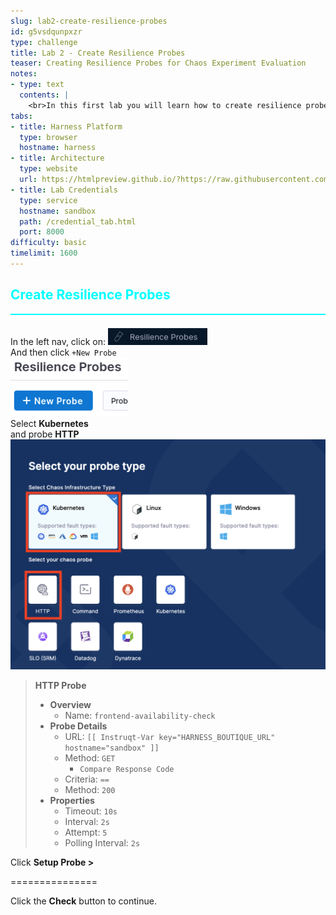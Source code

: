 ```yaml
---
slug: lab2-create-resilience-probes
id: g5vsdqunpxzr
type: challenge
title: Lab 2 - Create Resilience Probes
teaser: Creating Resilience Probes for Chaos Experiment Evaluation
notes:
- type: text
  contents: |
    <br>In this first lab you will learn how to create resilience probes to automate the evaluation of your experiment hypothesis. This is crucial for understanding the impact of faults injected during chaos experiments.
tabs:
- title: Harness Platform
  type: browser
  hostname: harness
- title: Architecture
  type: website
  url: https://htmlpreview.github.io/?https://raw.githubusercontent.com/jtitra/field-workshops/blob/main/se-workshop-ce/assets/misc/diagram.html
- title: Lab Credentials
  type: service
  hostname: sandbox
  path: /credential_tab.html
  port: 8000
difficulty: basic
timelimit: 1600
---
```


<style type="text/css" rel="stylesheet">
hr.cyan { background-color: cyan; color: cyan; height: 2px; margin-bottom: -10px; }
h2.cyan { color: cyan; }
</style><h2 class="cyan">Create Resilience Probes</h2>
<hr class="cyan">
<br>

In the left nav, click on: ![ce_nav_probes.png](https://raw.githubusercontent.com/jtitra/field-workshops/main/se-workshop-ce/assets/images/ce_nav_probes.png) <br>
And then click ```+New Probe``` <br>
![ce_new_probe.png](https://raw.githubusercontent.com/jtitra/field-workshops/main/se-workshop-ce/assets/images/ce_new_probe.png) <br>
Select **Kubernetes**  <br>
and probe **HTTP** <br>
![ce_probe_k8s_http.png](https://raw.githubusercontent.com/jtitra/field-workshops/main/se-workshop-ce/assets/images/ce_probe_k8s_http.png) <br>

> **HTTP Probe**
> - **Overview**
>   - Name: ```frontend-availability-check```
> - **Probe Details**
>   - URL: ```[[ Instruqt-Var key="HARNESS_BOUTIQUE_URL" hostname="sandbox" ]]```
>   - Method: ```GET```
>     - ```Compare Response Code```
>   - Criteria: ```==```
>   - Method: ```200```
> - **Properties**
>   - Timeout: ```10s```
>   - Interval: ```2s```
>   - Attempt: ```5```
>   - Polling Interval: ```2s```

Click **Setup Probe >** <br>

===============

Click the **Check** button to continue.

